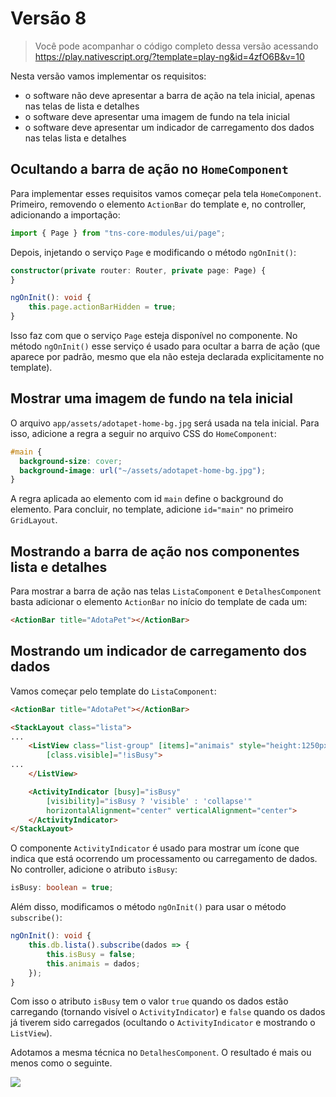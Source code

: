 # Versão 8

> Você pode acompanhar o código completo dessa versão acessando https://play.nativescript.org/?template=play-ng&id=4zfO6B&v=10

Nesta versão vamos implementar os requisitos:

* o software não deve apresentar a barra de ação na tela inicial, apenas nas telas de lista e detalhes
* o software deve apresentar uma imagem de fundo na tela inicial
* o software deve apresentar um indicador de carregamento dos dados nas telas lista e detalhes

## Ocultando a barra de ação no `HomeComponent`

Para implementar esses requisitos vamos começar pela tela `HomeComponent`. Primeiro, removendo o elemento `ActionBar` do template e, no controller, adicionando a importação:

```typescript
import { Page } from "tns-core-modules/ui/page";
```

Depois, injetando o serviço `Page` e modificando o método `ngOnInit()`:

```typescript
constructor(private router: Router, private page: Page) {
}

ngOnInit(): void {
    this.page.actionBarHidden = true;
}
```

Isso faz com que o serviço `Page` esteja disponível no componente. No método `ngOnInit()` esse serviço é usado para ocultar a barra de ação (que aparece por padrão, mesmo que ela não esteja declarada explicitamente no template).

## Mostrar uma imagem de fundo na tela inicial

O arquivo `app/assets/adotapet-home-bg.jpg` será usada na tela inicial. Para isso, adicione a regra a seguir no arquivo CSS do `HomeComponent`:

```css
#main {
  background-size: cover;
  background-image: url("~/assets/adotapet-home-bg.jpg");
}
```

A regra aplicada ao elemento com id `main` define o background do elemento. Para concluir, no template, adicione `id="main"` no primeiro `GridLayout`.

## Mostrando a barra de ação nos componentes lista e detalhes

Para mostrar a barra de ação nas telas `ListaComponent` e `DetalhesComponent` basta adicionar o elemento `ActionBar` no início do template de cada um:

```html
<ActionBar title="AdotaPet"></ActionBar>
```

## Mostrando um indicador de carregamento dos dados

Vamos começar pelo template do `ListaComponent`:

```html
<ActionBar title="AdotaPet"></ActionBar>

<StackLayout class="lista">
...
    <ListView class="list-group" [items]="animais" style="height:1250px"
        [class.visible]="!isBusy">
...
    </ListView>

    <ActivityIndicator [busy]="isBusy" 
        [visibility]="isBusy ? 'visible' : 'collapse'"
        horizontalAlignment="center" verticalAlignment="center">
    </ActivityIndicator>
</StackLayout>
```

O componente `ActivityIndicator` é usado para mostrar um ícone que indica que está ocorrendo um processamento ou carregamento de dados. No controller, adicione o atributo `isBusy`:

```typescript
isBusy: boolean = true;
```

Além disso, modificamos o método `ngOnInit()` para usar o método `subscribe()`:

```typescript
ngOnInit(): void {
    this.db.lista().subscribe(dados => {
        this.isBusy = false;
        this.animais = dados;
    });
}
```

Com isso o atributo `isBusy` tem o valor `true` quando os dados estão carregando (tornando visível o `ActivityIndicator`) e `false` quando os dados já tiverem sido carregados (ocultando o `ActivityIndicator` e mostrando o `ListView`).

Adotamos a mesma técnica no `DetalhesComponent`. O resultado é mais ou menos como o seguinte.

![](img/adotapet-v8/app.gif)
